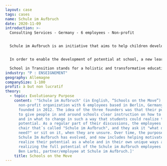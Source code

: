 ```yaml
---
layout: case
tags: cases
name: Schule im Aufbruch
date: 2020-11-09
introduction: >-
  Consulting Services - Germany - 6 employees - Non-profit


  Schule im Aufbruch is an initiative that aims to help children develop their potential, maintain and promote the innate enthusiasm and creativity of children and young people.


  In order to enable the development of potential at school, a new learning culture, diverse learning formats and an appreciative attitude are required. What really counts: Trust, appreciation, relationship, responsibility, meaning.

  School in Transition stands for a holistic and transformative education as formulated in the UNESCO World Action Plan on Education for Sustainable Development. It is about taking responsibility for oneself, for one's fellow human beings and for our planet.
industry: "P : ENSEIGNEMENT"
geography: Allemagne
companySize: 1-100
profit: à but non lucratif
theory:
  - topic: Evolutionary Purpose
    content: '"Schule im Aufbruch" (in English, “Schools on the Move”) is a
      non-profit organization with 6 employees based in Berlin, Germany and
      founded in 2012. The idea of the three founders was that their purpose was
      to give people in and around schools clear instruction on how to change
      and in what to change in such a way that students could realize their full
      potential. As a regular part of their discussions, the employees have a
      chair that´s called "Schule im Aufbruch", and they ask it "what do you
      need?" or sit on it, when they are unsure. Over time, the purpose of
      Schule Im Aufbruch has evolved, and now includes helping motivated schools
      realize their potential as a whole and in their own unique ways as well as
      realizing the full potential of the Schule im Aufbruch employees.^[Monia
      Ben Larbi, partner/employee at Schule im Aufbruch.]'
    title: Schools on the Move
---
```

